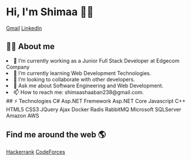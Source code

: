 #  Hi, I'm Shimaa 👩‍💻
[Gmail](shimaashaaban238@gmail.com) [LinkedIn](www.linkedin.com/in/shimaa-shaaban-83a56718b)

## 👩‍💻 About me
<li>🔭 I’m currently working as a Junior Full Stack Developer at Edgecom Company</li>
<li> 🌱 I’m currently learning Web Development Technologies.</li>
<li>👯 I’m looking to collaborate with other developers.</li> 
<li>💬 Ask me about Software Engineering and Web Development.</li>  
<li>📫 How to reach me: shimaashaaban238@gmail.com.</li> 
##  ⚡ Technologies
 C#  Asp.NET Fremework Asp.NET Core Javascript C++ HTML5 CSS3
 JQuery  Ajax Docker Radis RabbitMQ  Microsoft SQLServer Amazon AWS
 
## Find me around the web 🌎
 [Hackerrank](https://www.hackerrank.com/profile/shimaashaaban238) [CodeForces](https://codeforces.com/profile/shimaa31)

